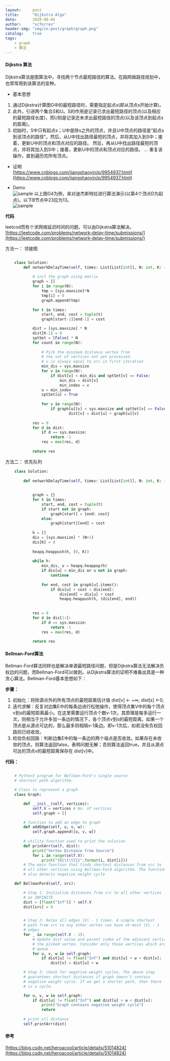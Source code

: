 ```yaml
---
layout:     post
title:      "Dijkstra Algo"
date:       2020-08-04
author:     "xcTorres"
header-img: "img/in-post/graph/graph.png"
catalog:    true
tags:
    - graph
    - 算法
---
```


#### Dijkstra 算法
Dijkstra算法是图算法中，寻找两个节点最短路径的算法。在路网做路径规划中，也常常用到该算法的变种。  

- 基本思想  
1. 通过Dijkstra计算图G中的最短路径时，需要指定起点s(即从顶点s开始计算)。  
2. 此外，引进两个集合S和U。S的作用是记录已求出最短路径的顶点(以及相应的最短路径长度)，而U则是记录还未求出最短路径的顶点(以及该顶点到起点s的距离)。  
3. 初始时，S中只有起点s；U中是除s之外的顶点，并且U中顶点的路径是”起点s到该顶点的路径”。然后，从U中找出路径最短的顶点，并将其加入到S中；接着，更新U中的顶点和顶点对应的路径。 然后，再从U中找出路径最短的顶点，并将其加入到S中；接着，更新U中的顶点和顶点对应的路径。 … 重复该操作，直到遍历完所有顶点。

- 证明  
[https://www.cnblogs.com/jiangshaoyin/p/9954937.html](https://www.cnblogs.com/jiangshaoyin/p/9954937.html)

- Demo  
![sample](/img/in-post/graph/dijkstra-demo-0.png)
以上图G4为例，来对迪杰斯特拉进行算法演示(以第4个顶点D为起点)。以下B节点中23应为13。  
![sample](/img/in-post/graph/dijkstra-demo-1.png)

**代码**

leetcod而有个求网络延迟时间的问题，可以由Dijkstra算法解决。
[https://leetcode.com/problems/network-delay-time/submissions/](https://leetcode.com/problems/network-delay-time/submissions/)  

方法一： 邻接图
```python

    class Solution:    
        def networkDelayTime(self, times: List[List[int]], N: int, K: int) -> int:
            
            # init the graph using matrix
            graph = []
            for i in range(N):
                tmp = [sys.maxsize]*N
                tmp[i] = 0
                graph.append(tmp)
                
            for t in times:
                start, end, cost = tuple(t)
                graph[start-1][end-1] = cost

            dist = [sys.maxsize] * N
            dist[K-1] = 0
            sptSet = [False] * N
            for count in range(N):
                
                # Pick the minimum distance vertex from  
                # the set of vertices not yet processed.  
                # u is always equal to src in first iteration 
                min_dis = sys.maxsize
                for v in range(N):
                    if dist[v] < min_dis and sptSet[v] == False: 
                        min_dis = dist[v] 
                        min_index = v
                u = min_index
                sptSet[u] = True
                
                for v in range(N): 
                    if graph[u][v] < sys.maxsize and sptSet[v] == False and dist[v] > dist[u] + graph[u][v]: 
                            dist[v] = dist[u] + graph[u][v] 
            
            res = 0
            for d in dist:
                if d == sys.maxsize:
                    return -1
                res = max(res, d)
                
            return res

```  
    
方法二： 优先队列
```python
    class Solution:
        
        def networkDelayTime(self, times: List[List[int]], N: int, K: int) -> int:
            
                
            graph = {}
            for t in times:
                start, end, cost = tuple(t)
                if start not in graph:
                    graph[start] = {end: cost}
                else:
                    graph[start][end] = cost
            
            h = []
            dis = [sys.maxsize] * (N+1)
            dis[K] = 0
                
            heapq.heappush(h, (0, K))
                
            while h:
                min_dis, u = heapq.heappop(h)
                if dis[u] < min_dis or u not in graph:
                    continue
                    
                for end, cost in graph[u].items():
                    if dis[u] + cost < dis[end]:
                        dis[end] = dis[u] + cost
                        heapq.heappush(h, (dis[end], end))  
                            
                
            res = 0
            for d in dis[1:]:
                if d == sys.maxsize:
                    return -1
                res = max(res, d)
                
            return res
```



#### Bellman-Ford算法  
Bellman-Ford算法同样也是解决单源最短路径问题，但是Dijkstra算法无法解决负权边的问题，而Bellman-Ford可以做到。从Dijkstra算法的证明不难看出其是一种贪心算法。Bellman-Ford基本思想如下：

**步骤：**  
1. 初始化：将除源点外的所有顶点的最短距离估计值 dist[v] ← +∞, dist[s] ←0;  
2. 迭代求解：反复对边集E中的每条边进行松弛操作，使得顶点集V中的每个顶点v到s的最短距离最小。在这里需要运行顶点个数v-1次，其原理是每多运行一次，则相当于允许多加一条边的情况下，各个顶点v到s的最短距离。如果一个顶点是从源点可达的，那么最多则相隔v-1条边。即v-1次后，如若没有负权回路则已经收敛。
3. 检验负权回路：判断边集E中的每一条边的两个端点是否收敛。如果存在未收敛的顶点，则算法返回false，表明问题无解；否则算法返回true，并且从源点可达的顶点v的最短距离保存在 dist[v]中。  

**代码：**

```python

    # Python3 program for Bellman-Ford's single source 
    # shortest path algorithm. 

    # Class to represent a graph 
    class Graph: 

        def __init__(self, vertices): 
            self.V = vertices # No. of vertices 
            self.graph = [] 

        # function to add an edge to graph 
        def addEdge(self, u, v, w): 
            self.graph.append([u, v, w]) 
            
        # utility function used to print the solution 
        def printArr(self, dist): 
            print("Vertex Distance from Source") 
            for i in range(self.V): 
                print("{0}\t\t{1}".format(i, dist[i])) 
        # The main function that finds shortest distances from src to 
        # all other vertices using Bellman-Ford algorithm. The function 
        # also detects negative weight cycle 

	def BellmanFord(self, src): 

		# Step 1: Initialize distances from src to all other vertices 
		# as INFINITE 
		dist = [float("Inf")] * self.V 
		dist[src] = 0


		# Step 2: Relax all edges |V| - 1 times. A simple shortest 
		# path from src to any other vertex can have at-most |V| - 1 
		# edges 
		for _ in range(self.V - 1): 
            # Update dist value and parent index of the adjacent vertices of 
			# the picked vertex. Consider only those vertices which are still in 
			# queue 
			for u, v, w in self.graph: 
			    if dist[u] != float("Inf") and dist[u] + w < dist[v]: 
					dist[v] = dist[u] + w 

		# Step 3: check for negative-weight cycles. The above step 
		# guarantees shortest distances if graph doesn't contain 
		# negative weight cycle. If we get a shorter path, then there 
		# is a cycle. 

		for u, v, w in self.graph: 
			if dist[u] != float("Inf") and dist[u] + w < dist[v]: 
				print("Graph contains negative weight cycle") 
				return
						
		# print all distance 
		self.printArr(dist) 
```

#### 参考  
[https://blog.csdn.net/heroacool/article/details/51014824](https://blog.csdn.net/heroacool/article/details/51014824)
